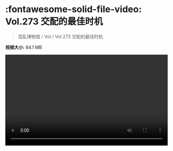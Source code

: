 # :fontawesome-solid-file-video: Vol.273 交配的最佳时机

> 混乱博物馆 / Vol / Vol.273 交配的最佳时机

**视频大小**: 84.1 MB

<video id="V-1b934bccc23a60b4aa1ae92b0bf3f2ac" width="512" height="288" preload="none" playsinline webkit-playsinline></video>